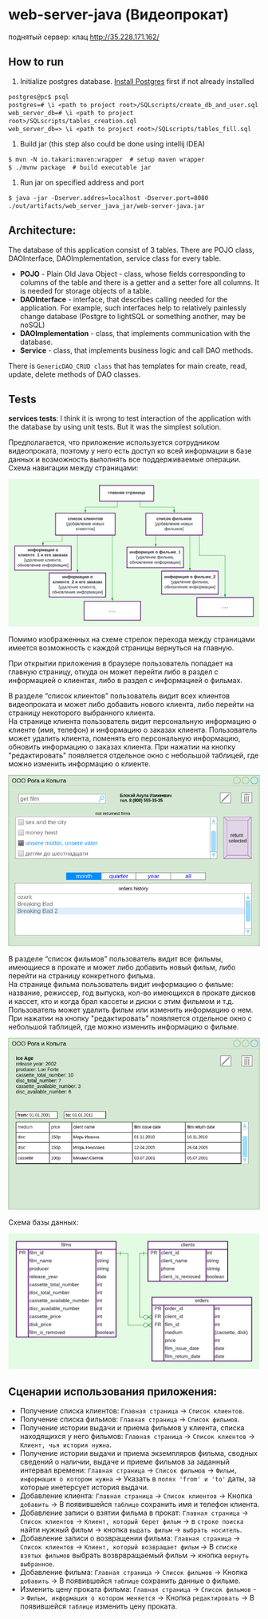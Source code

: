 # web-server-java (Видеопрокат)

поднятый сервер: клац http://35.228.171.162/

## How to run

1. Initialize postgres database.
   [Install Postgres](https://www.postgresql.org/download/linux/ubuntu/) first if not already installed

  ```
  postgres@pc$ psql
  postgres=# \i <path to project root>/SQLscripts/create_db_and_user.sql 
  web_server_db=# \i <path to project root>/SQLscripts/tables_creation.sql
  web_server_db=> \i <path to project root>/SQLscripts/tables_fill.sql 
  ```

1. Build jar (this step also could be done using intellij IDEA)

  ```
  $ mvn -N io.takari:maven:wrapper  # setup maven wrapper
  $ ./mvnw package  # build executable jar 
  ```

1. Run jar on specified address and port

```
$ java -jar -Dserver.addres=localhost -Dserver.port=8080 ./out/artifacts/web_server_java_jar/web-server-java.jar
```

## Architecture:

The database of this application consist of 3 tables. There are POJO class, DAOInterface, DAOImplementation, service
class for every table.

* **POJO** - Plain Old Java Object - class, whose fields corresponding to columns of the table and there is a getter and
  a setter fore all columns. It is needed for storage objects of a table.
* **DAOInterface** - interface, that describes calling needed for the application. For example, such interfaces help to
  relatively painlessly change database (Postgre to lightSQL or something another, may be noSQL)
* **DAOImplementation** - class, that implements communication with the database.
* **Service** - class, that implements business logic and call DAO methods.

There is `GenericDAO_CRUD class` that has templates for main create, read, update, delete methods of DAO classes.

## Tests

**services tests**: I think it is wrong to test interaction of the application with the database by using unit tests.
But it was the simplest solution.

Предполагается, что приложение используется сотрудником видеопроката, поэтому у него есть доступ ко всей информации в
базе данных и возможность выполнять все поддерживаемые операции.  
Схема навигации между страницами:

![Alt text](./Images/pages.png)

Помимо изображенных на схеме стрелок перехода между страницами имеется возможность с каждой страницы вернуться на
главную.

При открытии приложения в браузере пользователь попадает на главную страницу, откуда он может перейти либо в раздел с
информацией о клиентах, либо в раздел с информацией о фильмах.

В разделе “список клиентов” пользователь видит всех клиентов видеопроката и может либо добавить нового клиента, либо
перейти на страницу некоторого выбранного клиента.   
На странице клиента пользователь видит персональную информацию о клиенте (имя, телефон) и информацию о заказах клиента.
Пользователь может удалить клиента, поменять его персональную информацию, обновить информацию о заказах клиента. При
нажатии на кнопку "редактировать" появляется отдельное окно с небольшой таблицей, где можно изменить информацию о
клиенте.

![Alt text](./Images/client.png)

В разделе “список фильмов” пользователь видит все фильмы, имеющиеся в прокате и может либо добавить новый фильм, либо
перейти на страницу конкретного фильма.  
На странице фильма пользователь видит информацию о фильме: название, режиссер, год выпуска, кол-во имеющихся в прокате
дисков и кассет, кто и когда брал кассеты и диски с этим фильмом и т.д. Пользователь может удалить фильм или изменить
информацию о нем. При нажатии на кнопку "редактировать" появляется отдельное окно с небольшой таблицей, где можно
изменить информацию о фильме.

![Alt text](./Images/films.png)

Схема базы данных:

![Alt text](Images/db.png)

## Сценарии использования приложения:

- Получение списка клиентов: `Главная страница` -> `Список клиентов`.
- Получение списка фильмов: `Главная страница` -> `Список фильмов`.
- Получение истории выдачи и приема фильмов у клиента, списка находящихся у него фильмов: `Главная страница`
  -> `Список клиентов` -> `Клиент, чья история нужна`.
- Получение истории выдачи и приема экземпляров фильма, сводных сведений о наличии, выдаче и приеме фильмов за заданный
  интервал времени: `Главная страница` -> `Список фильмов` -> `Фильм, информация о котором нужна` -> Указать
  в `полях 'from' и 'to'` даты, за которые инетерсует история выдачи.
- Добавление клиента: `Главная страница` -> `Список клиентов` -> Кнопка `добавить` -> В появившейся `таблице` сохранить
  имя и телефон клиента.
- Добавление записи о взятии фильма в прокат: `Главная страница` -> `Список клиентов` -> `Клиент, который берет фильм`
  -> в `строке поиска` найти нужный фильм -> кнопка `выдать фильм` -> `выбрать носитель`.
- Добавление записи о возвращении фильма: `Главная страница` -> `Список клиентов` -> `Клиент, который возвращает фильм`
  -> В `списке взятых фильмов` выбрать возврвращаемый фильм -> кнопка `вернуть выбранное`.
- Добавление фильма: `Главная страница` -> `Список фильмов` -> Кнопка `добавить` -> В появившейся `таблице` сохранить
  данные о фильме.
- Изменить цену проката фильма: `Главная страница` -> `Список фильмов` -> `Фильм, информация о котором меняется` ->
  Кнопка `редактировать` -> В появившейся `таблице` изменить цену проката.
